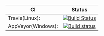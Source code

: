 |    CI    |      Status   |
|----------|:-------------:|
| Travis(Linux): |[![Build Status](https://travis-ci.org/Sentimental-Analysis/ClientAppFs.svg?branch=master)](https://travis-ci.org/Sentimental-Analysis/ClientAppFs)|
| AppVeyor(Windows): | [![Build status](https://ci.appveyor.com/api/projects/status/ul03laoq75a35pgj?svg=true)](https://ci.appveyor.com/project/dominikus1993/clientappfs)|